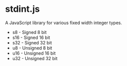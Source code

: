 stdint.js
=========

A JavaScript library for various fixed width integer types.

* s8 - Signed 8 bit
* s16 - Signed 16 bit
* s32 - Signed 32 bit
* u8 - Unsigned 8 bit
* u16 - Unsigned 16 bit
* u32 - Unsigned 32 bit

